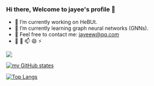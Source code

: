 ### Hi there, Welcome to jayee's profile 👋


- 🔭 I’m currently working on HeBUt.
- 🌱 I’m currently learning graph neural networks (GNNs).
- 👯 Feel free to contact me: jayeew@qq.com
- 🤔 💬 📫 😄 ⚡ 




![](https://komarev.com/ghpvc/?username=jayeew)


[![my GitHub states](https://github-readme-stats.vercel.app/api?username=jayeew&show_icons=true&theme=buefy&count_private=true)]()

[![Top Langs](https://github-readme-stats.vercel.app/api/top-langs/?username=jayeew&layout=compact)](https://github.com/anuraghazra/github-readme-stats)

